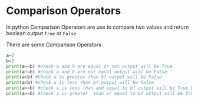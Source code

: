 # Comparison Operators
In python Comparison Operators are use to compare two values and return boolean output `True` or `False`

There are some Comparison Operators

```python
a=2
b=2
print(a==b) #check a and b are equal or not output will be True
print(a!=b) #check a and b are not equal output will be False
print(a>b) #check a is greater than b? output will be False
print(a<b) #check a is less than b? output will be False
print(a<=b) #check a is less than and equal to b? output will be True becuase a is equal to b.
print(a>=b) #check a is greater  than or equal to b? output will be True.
```